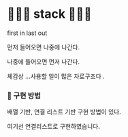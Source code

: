 # 🎈🎈🎈 stack 🎈🎈🎈


first in last out

먼저 들어오면 나중에 나간다.


나중에 들어오면 먼저 나간다.


체감상 ...사용할 일이 많은 자료구조다 .

### 🧨 구현 방법 
배열 기반, 연결 리스트 기반 구현 방법이 있다.

여기선 연결리스트로 구현하였습니다.

